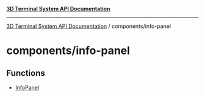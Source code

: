 [**3D Terminal System API Documentation**](../../README.md)

***

[3D Terminal System API Documentation](../../README.md) / components/info-panel

# components/info-panel

## Functions

- [InfoPanel](functions/InfoPanel.md)
